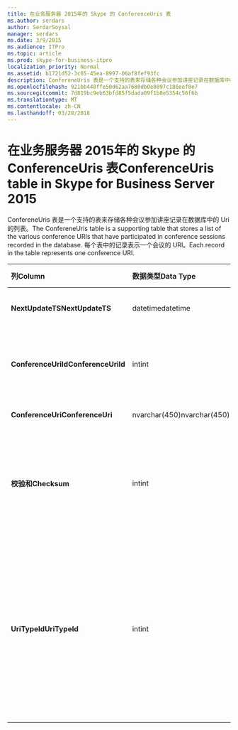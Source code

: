 ```yaml
---
title: 在业务服务器 2015年的 Skype 的 ConferenceUris 表
ms.author: serdars
author: SerdarSoysal
manager: serdars
ms.date: 3/9/2015
ms.audience: ITPro
ms.topic: article
ms.prod: skype-for-business-itpro
localization_priority: Normal
ms.assetid: b1721d52-3c65-45ea-8997-06af8fef93fc
description: ConfereneUris 表是一个支持的表来存储各种会议参加讲座记录在数据库中的 Uri 的列表。 每个表中的记录表示一个会议的 URI。
ms.openlocfilehash: 921bb448ffe50d62aa7680db0e8097c186eef8e7
ms.sourcegitcommit: 7d819bc9eb63bfd85f5dada09f1b8e5354c56f6b
ms.translationtype: MT
ms.contentlocale: zh-CN
ms.lasthandoff: 03/28/2018
---
```

# <a name="conferenceuris-table-in-skype-for-business-server-2015"></a><span data-ttu-id="8d9c7-104">在业务服务器 2015年的 Skype 的 ConferenceUris 表</span><span class="sxs-lookup"><span data-stu-id="8d9c7-104">ConferenceUris table in Skype for Business Server 2015</span></span>
 
<span data-ttu-id="8d9c7-105">ConfereneUris 表是一个支持的表来存储各种会议参加讲座记录在数据库中的 Uri 的列表。</span><span class="sxs-lookup"><span data-stu-id="8d9c7-105">The ConfereneUris table is a supporting table that stores a list of the various conference URIs that have participated in conference sessions recorded in the database.</span></span> <span data-ttu-id="8d9c7-106">每个表中的记录表示一个会议的 URI。</span><span class="sxs-lookup"><span data-stu-id="8d9c7-106">Each record in the table represents one conference URI.</span></span>
  
|<span data-ttu-id="8d9c7-107">**列**</span><span class="sxs-lookup"><span data-stu-id="8d9c7-107">**Column**</span></span>|<span data-ttu-id="8d9c7-108">**数据类型**</span><span class="sxs-lookup"><span data-stu-id="8d9c7-108">**Data Type**</span></span>|<span data-ttu-id="8d9c7-109">**键/索引**</span><span class="sxs-lookup"><span data-stu-id="8d9c7-109">**Key/Index**</span></span>|<span data-ttu-id="8d9c7-110">**详细信息**</span><span class="sxs-lookup"><span data-stu-id="8d9c7-110">**Details**</span></span>|
|:-----|:-----|:-----|:-----|
|<span data-ttu-id="8d9c7-111">**NextUpdateTS**</span><span class="sxs-lookup"><span data-stu-id="8d9c7-111">**NextUpdateTS**</span></span> <br/> |<span data-ttu-id="8d9c7-112">datetime</span><span class="sxs-lookup"><span data-stu-id="8d9c7-112">datetime</span></span>  <br/> |<span data-ttu-id="8d9c7-113">Primary</span><span class="sxs-lookup"><span data-stu-id="8d9c7-113">Primary</span></span>  <br/> |<span data-ttu-id="8d9c7-114">内部使用的时间戳。</span><span class="sxs-lookup"><span data-stu-id="8d9c7-114">Time stamp, Internal used.</span></span>  <br/> |
|<span data-ttu-id="8d9c7-115">**ConferenceUriId**</span><span class="sxs-lookup"><span data-stu-id="8d9c7-115">**ConferenceUriId**</span></span> <br/> |<span data-ttu-id="8d9c7-116">int</span><span class="sxs-lookup"><span data-stu-id="8d9c7-116">int</span></span>  <br/> |<span data-ttu-id="8d9c7-117">Primary</span><span class="sxs-lookup"><span data-stu-id="8d9c7-117">Primary</span></span>  <br/> |<span data-ttu-id="8d9c7-118">标识的 URI 的这次会议的唯一编号。</span><span class="sxs-lookup"><span data-stu-id="8d9c7-118">Unique number identifying this conference URI.</span></span>  <br/> |
|<span data-ttu-id="8d9c7-119">**ConferenceUri**</span><span class="sxs-lookup"><span data-stu-id="8d9c7-119">**ConferenceUri**</span></span> <br/> |<span data-ttu-id="8d9c7-120">nvarchar(450)</span><span class="sxs-lookup"><span data-stu-id="8d9c7-120">nvarchar(450)</span></span>  <br/> ||<span data-ttu-id="8d9c7-121">会议的 URI。</span><span class="sxs-lookup"><span data-stu-id="8d9c7-121">Conference URI.</span></span>  <br/> |
|<span data-ttu-id="8d9c7-122">**校验和**</span><span class="sxs-lookup"><span data-stu-id="8d9c7-122">**Checksum**</span></span> <br/> |<span data-ttu-id="8d9c7-123">int</span><span class="sxs-lookup"><span data-stu-id="8d9c7-123">int</span></span>  <br/> ||<span data-ttu-id="8d9c7-124">ConferenceUri 的校验和。</span><span class="sxs-lookup"><span data-stu-id="8d9c7-124">Checksum of ConferenceUri.</span></span> <span data-ttu-id="8d9c7-125">使用为增加数据库搜索的速度。</span><span class="sxs-lookup"><span data-stu-id="8d9c7-125">Used to increases the speed of database searches.</span></span>  <br/> |
|<span data-ttu-id="8d9c7-126">**UriTypeId**</span><span class="sxs-lookup"><span data-stu-id="8d9c7-126">**UriTypeId**</span></span> <br/> |<span data-ttu-id="8d9c7-127">int</span><span class="sxs-lookup"><span data-stu-id="8d9c7-127">int</span></span>  <br/> |<span data-ttu-id="8d9c7-128">外</span><span class="sxs-lookup"><span data-stu-id="8d9c7-128">Foreign</span></span>  <br/> |<span data-ttu-id="8d9c7-129">URI 类型，如 IM 会议或 conf:audio conf:chat-视频的音频/视频会议。</span><span class="sxs-lookup"><span data-stu-id="8d9c7-129">URI type, such as conf:chat for IM conference, or conf:audio-video for audio/video conference.</span></span> <span data-ttu-id="8d9c7-130">[UriTypes](uritypes.md)表的详细信息，请参阅。</span><span class="sxs-lookup"><span data-stu-id="8d9c7-130">See the [UriTypes table](uritypes.md) table for more information.</span></span> <br/> |
   

